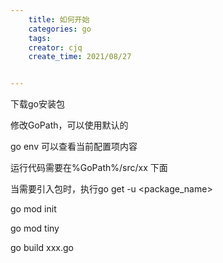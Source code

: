 ```yaml
---
    title: 如何开始
    categories: go
    tags:
    creator: cjq
    create_time: 2021/08/27


---
```


下载go安装包

修改GoPath，可以使用默认的

go env 可以查看当前配置项内容

运行代码需要在%GoPath%/src/xx 下面

当需要引入包时，执行go get -u <package_name>

go mod init

go mod tiny

go build xxx.go